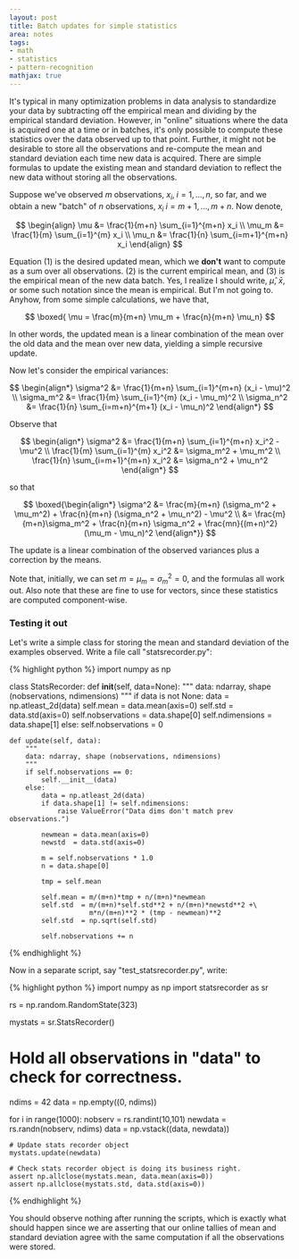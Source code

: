 ```yaml
---
layout: post
title: Batch updates for simple statistics
area: notes
tags:
- math
- statistics
- pattern-recognition
mathjax: true
---
```


It's typical in many optimization problems in data analysis to standardize your data by subtracting off the empirical mean and dividing by the empirical standard deviation. However, in "online" situations where the data is acquired one at a time or in batches, it's only possible to compute these statistics over the data observed up to that point. Further, it might not be desirable to store all the observations and re-compute the mean and standard deviation each time new data is acquired. There are simple formulas to update the existing mean and standard deviation to reflect the new data without storing all the observations.

Suppose we've observed $m$ observations, $x_i, \; i=1,\ldots,n$, so far, and we obtain a new "batch" of $n$ observations, $x_i \; i=m+1, \ldots, m+n$. Now denote,

$$
\begin{align}
    \mu   &= \frac{1}{m+n} \sum_{i=1}^{m+n} x_i \\
    \mu_m &= \frac{1}{m} \sum_{i=1}^{m} x_i \\
    \mu_n &= \frac{1}{n} \sum_{i=m+1}^{m+n} x_i
\end{align}
$$

Equation (1) is the desired updated mean, which we **don't** want to compute as a sum over all observations. (2) is the current empirical mean, and (3) is the empirical mean of the new data batch. Yes, I realize I should write, $\hat{\mu}$, $\bar{x}$, or some such notation since the mean is empirical. But I'm not going to. Anyhow, from some simple calculations, we have that,

$$
\boxed{ \mu = \frac{m}{m+n} \mu_m + \frac{n}{m+n} \mu_n}
$$

In other words, the updated mean is a linear combination of the mean over the old data and the mean over new data, yielding a simple recursive update.

Now let's consider the empirical variances:

$$
\begin{align*}
    \sigma^2   &= \frac{1}{m+n} \sum_{i=1}^{m+n} (x_i - \mu)^2 \\
    \sigma_m^2 &= \frac{1}{m} \sum_{i=1}^{m} (x_i - \mu_m)^2 \\
    \sigma_n^2 &= \frac{1}{n} \sum_{i=m+n}^{m+1} (x_i - \mu_n)^2
\end{align*}
$$

Observe that

$$
\begin{align*}
    \sigma^2 &= \frac{1}{m+n} \sum_{i=1}^{m+n} x_i^2 - \mu^2 \\
    \frac{1}{m} \sum_{i=1}^{m} x_i^2 &= \sigma_m^2 + \mu_m^2 \\
    \frac{1}{n} \sum_{i=m+1}^{m+n} x_i^2 &= \sigma_n^2 + \mu_n^2
\end{align*}
$$

so that

$$
\boxed{\begin{align*}
\sigma^2 &= \frac{m}{m+n} (\sigma_m^2 + \mu_m^2) + \frac{n}{m+n} (\sigma_n^2 + \mu_n^2) - \mu^2 \\
         &= \frac{m}{m+n}\sigma_m^2 + \frac{n}{m+n} \sigma_n^2 + \frac{mn}{(m+n)^2} (\mu_m - \mu_n)^2
\end{align*}}
$$

The update is a linear combination of the observed variances plus a correction by the means.

Note that, initially, we can set $m = \mu_m = \sigma_m^2 = 0$, and the formulas all work out. Also note that these are fine to use for vectors, since these statistics are computed component-wise.

### Testing it out

Let's write a simple class for storing the mean and standard deviation of the examples observed. Write a file call "statsrecorder.py":

{% highlight python %}
import numpy as np

class StatsRecorder:
    def __init__(self, data=None):
        """
        data: ndarray, shape (nobservations, ndimensions)
        """
        if data is not None:
            data = np.atleast_2d(data)
            self.mean = data.mean(axis=0)
            self.std  = data.std(axis=0)
            self.nobservations = data.shape[0]
            self.ndimensions   = data.shape[1]
        else:
            self.nobservations = 0

    def update(self, data):
        """
        data: ndarray, shape (nobservations, ndimensions)
        """
        if self.nobservations == 0:
            self.__init__(data)
        else:
            data = np.atleast_2d(data)
            if data.shape[1] != self.ndimensions:
                raise ValueError("Data dims don't match prev observations.")

            newmean = data.mean(axis=0)
            newstd  = data.std(axis=0)

            m = self.nobservations * 1.0
            n = data.shape[0]

            tmp = self.mean

            self.mean = m/(m+n)*tmp + n/(m+n)*newmean
            self.std  = m/(m+n)*self.std**2 + n/(m+n)*newstd**2 +\
                        m*n/(m+n)**2 * (tmp - newmean)**2
            self.std  = np.sqrt(self.std)

            self.nobservations += n
{% endhighlight %}

Now in a separate script, say "test_statsrecorder.py", write:

{% highlight python %}
import numpy as np
import statsrecorder as sr

rs = np.random.RandomState(323)

mystats = sr.StatsRecorder()

# Hold all observations in "data" to check for correctness.
ndims = 42
data = np.empty((0, ndims))

for i in range(1000):
    nobserv = rs.randint(10,101)
    newdata = rs.randn(nobserv, ndims)
    data = np.vstack((data, newdata))

    # Update stats recorder object
    mystats.update(newdata)

    # Check stats recorder object is doing its business right.
    assert np.allclose(mystats.mean, data.mean(axis=0))
    assert np.allclose(mystats.std, data.std(axis=0))

{% endhighlight %}

You should observe nothing after running the scripts, which is exactly what should happen since we are asserting that our online tallies of mean and standard deviation agree with the same computation if all the observations were stored.
